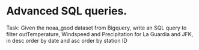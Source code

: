 # Advanced SQL queries.
Task: Given the noaa_gsod dataset from Bigquery, write an SQL query to filter outTemperature, Windspeed and Precipitation for La Guardia and JFK, in desc order by date and asc order by station ID